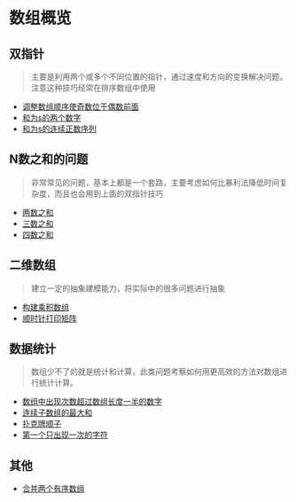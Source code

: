 # 数组概览

## 双指针
> 主要是利用两个或多个不同位置的指针，通过速度和方向的变换解决问题。注意这种技巧经常在排序数组中使用

- [调整数组顺序使奇数位于偶数前面](./调整数组顺序使奇数位于偶数前面.md)
- [和为s的两个数字](./和为s的两个数字.md)
- [和为s的连续正数序列](./和为s的连续正数序列.md)


## N数之和的问题
> 非常常见的问题，基本上都是一个套路，主要考虑如何比暴利法降低时间复杂度，而且也会用到上面的双指针技巧

- [两数之和](./两数之和.md)
- [三数之和](./三数之和.md)
- [四数之和](./四数之和.md)

## 二维数组
> 建立一定的抽象建模能力，将实际中的很多问题进行抽象

- [构建乘积数组](./构建乘积数组.md)
- [顺时针打印矩阵](./顺时针打印矩阵.md)

## 数据统计
> 数组少不了的就是统计和计算，此类问题考察如何用更高效的方法对数组进行统计计算。

- [数组中出现次数超过数组长度一半的数字](./数组中出现次数超过数组长度一半的数字.md)
- [连续子数组的最大和](./连续子数组的最大和.md)
- [扑克牌顺子](./扑克牌顺子.md)
- [第一个只出现一次的字符](./第一个只出现一次的字符.md)

## 其他
- [合并两个有序数组](./合并两个有序数组.md)